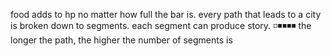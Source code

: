 food adds to hp no matter how full the bar is.
every path that leads to a city is broken down to segments. each segment can produce story.
◽◾◾◾◾
the longer the path, the higher the number of segments is

